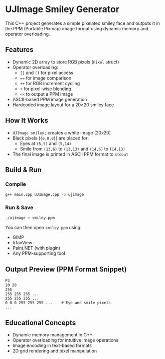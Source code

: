 # UJImage Smiley Generator

This C++ project generates a simple pixelated smiley face and outputs it in the PPM (Portable Pixmap) image format using dynamic memory and operator overloading.

## Features

- Dynamic 2D array to store RGB pixels (`Pixel` struct)
- Operator overloading:
  - `[]` and `()` for pixel access
  - `==` for image comparison
  - `++` for RGB increment cycling
  - `+` for pixel-wise blending
  - `<<` to output a PPM image
- ASCII-based PPM image generation
- Hardcoded image layout for a 20×20 smiley face

## How It Works

- `UJImage smiley;` creates a white image (20x20)
- Black pixels (`{0,0,0}`) are placed for:
  - Eyes at `(5,5)` and `(5,14)`
  - Smile from `(13,6)` to `(13,13)` and `(14,6)` to `(14,13)`
- The final image is printed in ASCII PPM format to `stdout`

## Build & Run

### Compile
```bash
g++ main.cpp UJImage.cpp -o ujimage
```

### Run & Save
```bash
./ujimage > smiley.ppm
```

You can then open `smiley.ppm` using:
- GIMP
- IrfanView
- Paint.NET (with plugin)
- Any PPM-supporting tool

## Output Preview (PPM Format Snippet)
```
P3
20 20
255
255 255 255 ...
255 255 255 ...
0 0 0 255 255 255 ...    # Eye and smile pixels
...
```

## Educational Concepts

- Dynamic memory management in C++
- Operator overloading for intuitive image operations
- Image encoding in text-based formats
- 2D grid rendering and pixel manipulation
